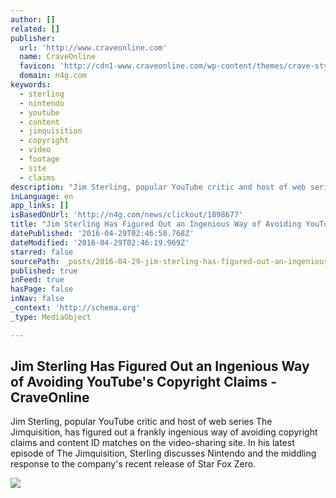 ```yaml
---
author: []
related: []
publisher:
  url: 'http://www.craveonline.com'
  name: CraveOnline
  favicon: 'http://cdn1-www.craveonline.com/wp-content/themes/crave-style/favicon.ico'
  domain: n4g.com
keywords:
  - sterling
  - nintendo
  - youtube
  - content
  - jimquisition
  - copyright
  - video
  - footage
  - site
  - claims
description: "Jim Sterling, popular YouTube critic and host of web series The Jimquisition, has figured out a frankly ingenious way of avoiding copyright claims and content ID matches on the video-sharing site. In his latest episode of The Jimquisition, Sterling discusses Nintendo and the middling response to the company's recent release of Star Fox Zero."
inLanguage: en
app_links: []
isBasedOnUrl: 'http://n4g.com/news/clickout/1898677'
title: "Jim Sterling Has Figured Out an Ingenious Way of Avoiding YouTube's Copyright Claims - CraveOnline"
datePublished: '2016-04-29T02:46:58.768Z'
dateModified: '2016-04-29T02:46:19.969Z'
starred: false
sourcePath: _posts/2016-04-29-jim-sterling-has-figured-out-an-ingenious-way-of-avoiding-yo.md
published: true
inFeed: true
hasPage: false
inNav: false
_context: 'http://schema.org'
_type: MediaObject

---
```

<article style=""><h1>Jim Sterling Has Figured Out an Ingenious Way of Avoiding YouTube's Copyright Claims - CraveOnline</h1><p>Jim Sterling, popular YouTube critic and host of web series The Jimquisition, has figured out a frankly ingenious way of avoiding copyright claims and content ID matches on the video-sharing site. In his latest episode of The Jimquisition, Sterling discusses Nintendo and the middling response to the company's recent release of Star Fox Zero.</p><img src="http://cdn3-www.craveonline.com/assets/uploads/2016/04/JimSterling.jpg" /></article>